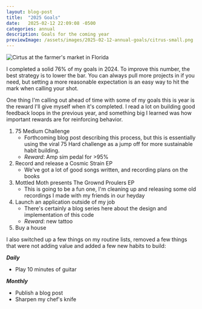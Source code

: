 ```yaml
---
layout: blog-post
title:  "2025 Goals"
date:   2025-02-12 22:09:08 -0500
categories: annual
description: Goals for the coming year
previewImage: /assets/images/2025-02-12-annual-goals/citrus-small.png
---
```


<div class="album-art">
    <img 
        src="/assets/images/2025-02-12-annual-goals/citrus-large.png"
        alt="Cirtus at the farmer's market in Florida" />
</div>

I completed a solid 76% of my goals in 2024. To improve this number, the best strategy is to lower the bar. You can always pull more projects in if you need, but setting a more reasonable expectation is an easy way to hit the mark when calling your shot.

One thing I'm calling out ahead of time with some of my goals this is year is the reward I'll give myself when it's completed. I read a lot on building good feedback loops in the previous year, and something big I learned was how important rewards are for reinforcing behavior.

1. 75 Medium Challenge
    * Forthcoming blog post describing this process, but this is essentially using the viral 75 Hard challenge as a jump off for more sustainable habit building.
    * _Reward_: Amp sim pedal for >95%
2. Record and release a Cosmic Strain EP
    * We've got a lot of good songs written, and recording plans on the books
3. Mottled Moth presents The Grownd Proulers EP
    * This is going to be a fun one, I'm cleaning up and releasing some old recordings I made with my friends in our heyday
4. Launch an application outside of my job
    * There's certainly a blog series here about the design and implementation of this code
    * _Reward_: new tattoo
5. Buy a house

I also switched up a few things on my routine lists, removed a few things that were not adding value and added a few new habits to build:

_**Daily**_
* Play 10 minutes of guitar

_**Monthly**_
* Publish a blog post
* Sharpen my chef's knife
